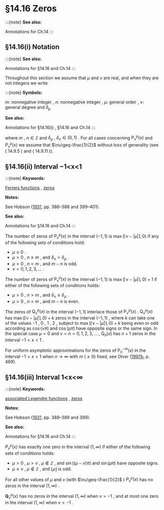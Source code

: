 # §14.16 Zeros

:::{note}
**See also:**

Annotations for Ch.14
:::


## §14.16(i) Notation

:::{note}
**See also:**

Annotations for §14.16 and Ch.14
:::

Throughout this section we assume that $\mu$ and $\nu$ are real, and when they are not integers we write

:::{note}
**Symbols:**

$m$: nonnegative integer , $n$: nonnegative integer , $\mu$: general order , $\nu$: general degree and $\delta_{\mu}$

**See also:**

Annotations for §14.16(i) , §14.16 and Ch.14
:::

where $m$ , $n\in\mathbb{Z}$ and $\delta_{\mu}$ , $\delta_{\nu}\in(0,1)$ . For all cases concerning $\mathsf{P}^{\mu}_{\nu}\left(x\right)$ and $P^{\mu}_{\nu}\left(x\right)$ we assume that $\nu\geq-\frac{1}{2}$ without loss of generality (see ( 14.9.5 ) and ( 14.9.11 )).


## §14.16(ii) Interval −1<x<1

:::{note}
**Keywords:**

[Ferrers functions](http://dlmf.nist.gov/search/search?q=Ferrers%20functions) , [zeros](http://dlmf.nist.gov/search/search?q=zeros)

**Notes:**

See Hobson ([1931](./bib/H.html#bib1092 "The Theory of Spherical and Ellipsoidal Harmonics"), pp. 386–388 and 399–401).

**See also:**

Annotations for §14.16 and Ch.14
:::

The number of zeros of $\mathsf{P}^{\mu}_{\nu}\left(x\right)$ in the interval $(-1,1)$ is $\max(\lceil\nu-|\mu|\rceil,0)$ if any of the following sets of conditions hold:

* $\mu\leq 0$ .
* $\mu>0$ , $n\geq m$ , and $\delta_{\nu}>\delta_{\mu}$ .
* $\mu>0$ , $n<m$ , and $m-n$ is odd.
* $\nu=0,1,2,3,\dots$ .

The number of zeros of $\mathsf{P}^{\mu}_{\nu}\left(x\right)$ in the interval $(-1,1)$ is $\max(\lceil\nu-|\mu|\rceil,0)+1$ if either of the following sets of conditions holds:

* $\mu>0$ , $n>m$ , and $\delta_{\nu}\leq\delta_{\mu}$ .
* $\mu>0$ , $n<m$ , and $m-n$ is even.

The zeros of $\mathsf{Q}^{\mu}_{\nu}\left(x\right)$ in the interval $(-1,1)$ interlace those of $\mathsf{P}^{\mu}_{\nu}\left(x\right)$ . $\mathsf{Q}^{\mu}_{\nu}\left(x\right)$ has $\max(\lceil\nu-|\mu|\rceil,0)+k$ zeros in the interval $(-1,1)$ , where $k$ can take one of the values $-1$ , $0$ , $1$ , $2$ , subject to $\max(\lceil\nu-|\mu|\rceil,0)+k$ being even or odd according as $\cos\left(\nu\pi\right)$ and $\cos\left(\mu\pi\right)$ have opposite signs or the same sign. In the special case $\mu=0$ and $\nu=n=0,1,2,3,\dots$ , $\mathsf{Q}_{n}\left(x\right)$ has $n+1$ zeros in the interval $-1<x<1$ .

For uniform asymptotic approximations for the zeros of $\mathsf{P}^{-m}_{n}\left(x\right)$ in the interval $-1<x<1$ when $n\to\infty$ with $m$ $(\geq 0)$ fixed, see Olver ([1997b](./bib/O.html#bib1809 "Asymptotics and Special Functions"), p. 469).


## §14.16(iii) Interval 1<x<∞

:::{note}
**Keywords:**

[associated Legendre functions](http://dlmf.nist.gov/search/search?q=associated%20Legendre%20functions) , [zeros](http://dlmf.nist.gov/search/search?q=zeros)

**Notes:**

See Hobson ([1931](./bib/H.html#bib1092 "The Theory of Spherical and Ellipsoidal Harmonics"), pp. 388–389 and 399).

**See also:**

Annotations for §14.16 and Ch.14
:::

$P^{\mu}_{\nu}\left(x\right)$ has exactly one zero in the interval $(1,\infty)$ if either of the following sets of conditions holds:

* $\mu>0$ , $\mu>\nu$ , $\mu\notin\mathbb{Z}$ , and $\sin\left((\mu-\nu)\pi\right)$ and $\sin\left(\mu\pi\right)$ have opposite signs.
* $\mu\leq\nu$ , $\mu\notin\mathbb{Z}$ , and $\lfloor\mu\rfloor$ is odd.

For all other values of $\mu$ and $\nu$ (with $\nu\geq-\frac{1}{2}$ ) $P^{\mu}_{\nu}\left(x\right)$ has no zeros in the interval $(1,\infty)$ .

$\boldsymbol{Q}^{\mu}_{\nu}\left(x\right)$ has no zeros in the interval $(1,\infty)$ when $\nu>-1$ , and at most one zero in the interval $(1,\infty)$ when $\nu<-1$ .
